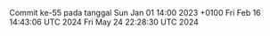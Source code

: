 Commit ke-55 pada tanggal Sun Jan 01 14:00 2023 +0100
Fri Feb 16 14:43:06 UTC 2024
Fri May 24 22:28:30 UTC 2024
